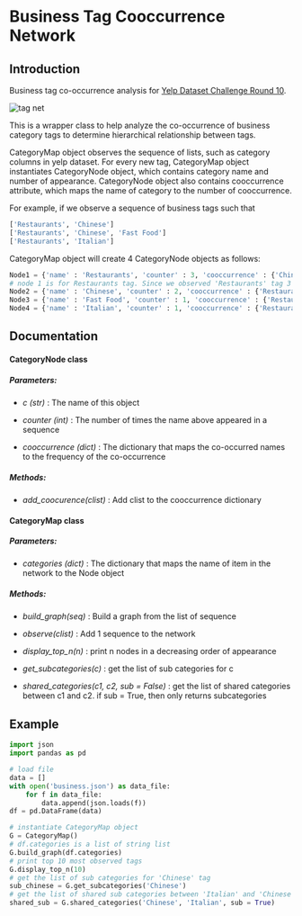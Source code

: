 # Business Tag Cooccurrence Network

## Introduction
Business tag co-occurrence analysis for [Yelp Dataset Challenge Round 10](https://www.yelp.com/dataset/challenge).

![tag net](https://camo.githubusercontent.com/d7b97d7c0873e949f827918763174efcca6c4a5f/687474703a2f2f64336a732e6f72672f65782f666f7263652e706e67)

This is a wrapper class to help analyze the co-occurrence of business category tags to determine hierarchical relationship between tags.

CategoryMap object observes the sequence of lists, such as category columns in yelp dataset. For every new tag, CategoryMap object instantiates CategoryNode object, which contains category name and number of appearance. CategoryNode object also contains cooccurrence attribute, which maps the name of category to the number of cooccurrence.

For example, if we observe a sequence of business tags such that
```python
['Restaurants', 'Chinese']
['Restaurants', 'Chinese', 'Fast Food']
['Restaurants', 'Italian']
```
CategoryMap object will create 4 CategoryNode objects as follows:

```python
Node1 = {'name' : 'Restaurants', 'counter' : 3, 'cooccurrence' : {'Chinese':2, 'Fast Food':1, 'Italian':1}}
# node 1 is for Restaurants tag. Since we observed 'Restaurants' tag 3 times, counter gets 3. The tag 'Chinese' appeared with 'Restaurants' twice, and the cooccurrence maps 'Chinese' to 2.
Node2 = {'name' : 'Chinese', 'counter' : 2, 'cooccurrence' : {'Restaurants':2, 'Fast Food':1}}  
Node3 = {'name' : 'Fast Food', 'counter' : 1, 'cooccurrence' : {'Restaurants':1,'Chinese':1}}
Node4 = {'name' : 'Italian', 'counter' : 1, 'cooccurrence' : {'Restaurants':1}}
```

## Documentation
#### CategoryNode class
##### Parameters:
- *c (str)* : The name of this object  

- *counter (int)* : The number of times the name above appeared in a sequence  

- *cooccurrence (dict)* : The dictionary that maps the co-occurred names to the frequency of the co-occurrence  
##### Methods:
- *add_coocurence(clist)* : Add clist to the cooccurrence dictionary

#### CategoryMap class
##### Parameters:
- *categories (dict)* : The dictionary that maps the name of item in the network to the Node object

##### Methods:

- *build_graph(seq)* : Build a graph from the list of sequence

- *observe(clist)* : Add 1 sequence to the network 

- *display_top_n(n)* : print n nodes in a decreasing order of appearance 

- *get_subcategories(c)* : get the list of sub categories for c 

- *shared_categories(c1, c2, sub = False)* : get the list of shared categories between c1 and c2. if sub = True, then only returns subcategories

## Example
```python
import json
import pandas as pd

# load file
data = []
with open('business.json') as data_file:
    for f in data_file:
        data.append(json.loads(f))
df = pd.DataFrame(data)

# instantiate CategoryMap object
G = CategoryMap()
# df.categories is a list of string list
G.build_graph(df.categories)
# print top 10 most observed tags
G.display_top_n(10)
# get the list of sub categories for 'Chinese' tag
sub_chinese = G.get_subcategories('Chinese')
# get the list of shared sub categories between 'Italian' and 'Chinese'
shared_sub = G.shared_categories('Chinese', 'Italian', sub = True) 

```
